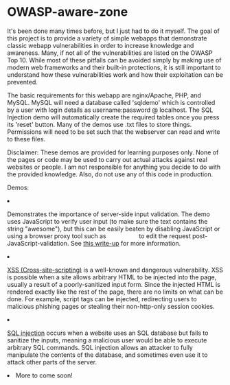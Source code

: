 OWASP-aware-zone
================
It's been done many times before, but I just had to do it myself. The goal of this project is to provide a variety of simple webapps that demonstrate classic webapp vulnerabilities in order to increase knowledge and awareness. Many, if not all of the vulnerabilities are listed on the OWASP Top 10. While most of these pitfalls can be avoided simply by making use of modern web frameworks and their built-in protections, it is still important to understand how these vulnerabilities work and how their exploitation can be prevented.

The basic requirements for this webapp are nginx/Apache, PHP, and MySQL. MySQL will need a database called 'sqldemo' which is controlled by a user with login details as username:password @ localhost. The SQL Injection demo will automatically create the required tables once you press its 'reset' button. Many of the demos use .txt files to store things. Permissions will need to be set such that the webserver can read and write to these files.

Disclaimer:
These demos are provided for learning purposes only. None of the pages or code may be used to carry out actual attacks against real websites or people. I am not responsible
for anything you decide to do with the provided knowledge. Also, do not use any of this code in production.

Demos:
<li><a href="burpsuite/index.php" style="color:white">Client-Side Validation Demo</a>
	<p>Demonstrates the importance of server-side input validation. The demo uses JavaScript to verify user input 
	(to make sure the text contains the string "awesome"), but this can be easily beaten by disabling JavaScript or using a 
	browser proxy tool such as <a href="http://portswigger.net/burp/Burpsuite." style="color:white">Burp Suite</a> to edit the 
	request post-JavaScript-validation. See <a href="https://blog.keaneokelley.com/client-vs-server-side-input-validation-demo/">this write-up</a> for more information.</p></li>
	<li><a href="xss/index.php" style="color:white">XSS Demo</a>
	<p><a href="https://www.owasp.org/index.php/Top_10_2013-A3-Cross-Site_Scripting_%28XSS%29">XSS (Cross-site-scripting)</a> is a 
	well-known and dangerous vulnerability. XSS is possible when a site allows arbitrary HTML to be injected into the page, usually a result of a poorly-sanitized input form.
	Since the injected HTML is rendered exactly like the rest of the page, there are no limits on what can be done. For example, script tags can be injected, redirecting users
	to malicious phishing pages or stealing their non-http-only session cookies.</p></li>
	<li><a href="sql/index.php" style="color:white">SQL Injection Demo</a>
	<p><a href="https://www.owasp.org/index.php/SQL_Injection">SQL injection</a> occurs when a website uses an SQL database but fails to sanitize the inputs, meaning a malicious user would be able to execute arbitrary SQL commands.
	SQL injection allows an attacker to fully manipulate the contents of the database, and sometimes even use it to attack other parts of the server.</p></li>
	<li>More to come soon!</li>
</ul>